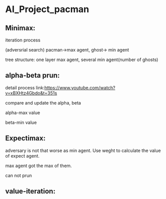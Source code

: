 # AI_Project_pacman

## Minimax:

iteration process

(adversrial search) pacman->max agent, ghost-> min agent

tree structure: one layer max agent, several min agent(number of ghosts)

## alpha-beta prun:

detail process link:https://www.youtube.com/watch?v=xBXHtz4Gbdo&t=351s

compare and update the alpha, beta

alpha-max value

beta-min value

## Expectimax:

adversary is not that worse as min agent. Use weght to calculate the value of expect agent.

max agent got the max of them.

can not prun

## value-iteration:

